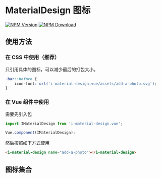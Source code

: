 # MaterialDesign 图标

[![NPM Version][npm-img]][npm-url]
[![NPM Download][download-img]][download-url]

[npm-img]: http://img.shields.io/npm/v/i-material-design.vue.svg?style=flat-square
[npm-url]: http://npmjs.org/package/i-material-design.vue
[download-img]: https://img.shields.io/npm/dm/i-material-design.vue.svg?style=flat-square
[download-url]: https://npmjs.org/package/i-material-design.vue

## 使用方法

### 在 CSS 中使用（推荐）

只引用具体的图标，可以减少最后的打包大小。

``` css
.bar::before {
    icon-font: url('i-material-design.vue/assets/add-a-photo.svg');
}
```

### 在 Vue 组件中使用

需要先引入包

``` js
import IMaterialDesign from 'i-material-design.vue';

Vue.component(IMaterialDesign);
```

然后按照如下方式使用

``` html
<i-material-design name="add-a-photo"></i-material-design>
```

## 图标集合

<u-icon-example title="add-a-photo"><i-material-design name="add-a-photo"></i-material-design></u-icon-example>
<u-icon-example title="add-to-photos"><i-material-design name="add-to-photos"></i-material-design></u-icon-example>
<u-icon-example title="adjust"><i-material-design name="adjust"></i-material-design></u-icon-example>
<u-icon-example title="assistant-photo"><i-material-design name="assistant-photo"></i-material-design></u-icon-example>
<u-icon-example title="assistant"><i-material-design name="assistant"></i-material-design></u-icon-example>
<u-icon-example title="audiotrack"><i-material-design name="audiotrack"></i-material-design></u-icon-example>
<u-icon-example title="blur-circular"><i-material-design name="blur-circular"></i-material-design></u-icon-example>
<u-icon-example title="blur-linear"><i-material-design name="blur-linear"></i-material-design></u-icon-example>
<u-icon-example title="blur-off"><i-material-design name="blur-off"></i-material-design></u-icon-example>
<u-icon-example title="blur-on"><i-material-design name="blur-on"></i-material-design></u-icon-example>
<u-icon-example title="brightness-1"><i-material-design name="brightness-1"></i-material-design></u-icon-example>
<u-icon-example title="brightness-2"><i-material-design name="brightness-2"></i-material-design></u-icon-example>
<u-icon-example title="brightness-3"><i-material-design name="brightness-3"></i-material-design></u-icon-example>
<u-icon-example title="brightness-4"><i-material-design name="brightness-4"></i-material-design></u-icon-example>
<u-icon-example title="brightness-5"><i-material-design name="brightness-5"></i-material-design></u-icon-example>
<u-icon-example title="brightness-6"><i-material-design name="brightness-6"></i-material-design></u-icon-example>
<u-icon-example title="brightness-7"><i-material-design name="brightness-7"></i-material-design></u-icon-example>
<u-icon-example title="broken-image"><i-material-design name="broken-image"></i-material-design></u-icon-example>
<u-icon-example title="brush"><i-material-design name="brush"></i-material-design></u-icon-example>
<u-icon-example title="burst-mode"><i-material-design name="burst-mode"></i-material-design></u-icon-example>
<u-icon-example title="camera-alt"><i-material-design name="camera-alt"></i-material-design></u-icon-example>
<u-icon-example title="camera-front"><i-material-design name="camera-front"></i-material-design></u-icon-example>
<u-icon-example title="camera-rear"><i-material-design name="camera-rear"></i-material-design></u-icon-example>
<u-icon-example title="camera-roll"><i-material-design name="camera-roll"></i-material-design></u-icon-example>
<u-icon-example title="camera"><i-material-design name="camera"></i-material-design></u-icon-example>
<u-icon-example title="center-focus-strong"><i-material-design name="center-focus-strong"></i-material-design></u-icon-example>
<u-icon-example title="center-focus-weak"><i-material-design name="center-focus-weak"></i-material-design></u-icon-example>
<u-icon-example title="collections"><i-material-design name="collections"></i-material-design></u-icon-example>
<u-icon-example title="color-lens"><i-material-design name="color-lens"></i-material-design></u-icon-example>
<u-icon-example title="colorize"><i-material-design name="colorize"></i-material-design></u-icon-example>
<u-icon-example title="compare"><i-material-design name="compare"></i-material-design></u-icon-example>
<u-icon-example title="control-point-duplicate"><i-material-design name="control-point-duplicate"></i-material-design></u-icon-example>
<u-icon-example title="control-point"><i-material-design name="control-point"></i-material-design></u-icon-example>
<u-icon-example title="crop-16-9"><i-material-design name="crop-16-9"></i-material-design></u-icon-example>
<u-icon-example title="crop-3-2"><i-material-design name="crop-3-2"></i-material-design></u-icon-example>
<u-icon-example title="crop-5-4"><i-material-design name="crop-5-4"></i-material-design></u-icon-example>
<u-icon-example title="crop-7-5"><i-material-design name="crop-7-5"></i-material-design></u-icon-example>
<u-icon-example title="crop-din"><i-material-design name="crop-din"></i-material-design></u-icon-example>
<u-icon-example title="crop-free"><i-material-design name="crop-free"></i-material-design></u-icon-example>
<u-icon-example title="crop-landscape"><i-material-design name="crop-landscape"></i-material-design></u-icon-example>
<u-icon-example title="crop-original"><i-material-design name="crop-original"></i-material-design></u-icon-example>
<u-icon-example title="crop-portrait"><i-material-design name="crop-portrait"></i-material-design></u-icon-example>
<u-icon-example title="crop-rotate"><i-material-design name="crop-rotate"></i-material-design></u-icon-example>
<u-icon-example title="crop-square"><i-material-design name="crop-square"></i-material-design></u-icon-example>
<u-icon-example title="crop"><i-material-design name="crop"></i-material-design></u-icon-example>
<u-icon-example title="dehaze"><i-material-design name="dehaze"></i-material-design></u-icon-example>
<u-icon-example title="details"><i-material-design name="details"></i-material-design></u-icon-example>
<u-icon-example title="edit"><i-material-design name="edit"></i-material-design></u-icon-example>
<u-icon-example title="exposure-neg-1"><i-material-design name="exposure-neg-1"></i-material-design></u-icon-example>
<u-icon-example title="exposure-neg-2"><i-material-design name="exposure-neg-2"></i-material-design></u-icon-example>
<u-icon-example title="exposure-plus-1"><i-material-design name="exposure-plus-1"></i-material-design></u-icon-example>
<u-icon-example title="exposure-plus-2"><i-material-design name="exposure-plus-2"></i-material-design></u-icon-example>
<u-icon-example title="exposure-zero"><i-material-design name="exposure-zero"></i-material-design></u-icon-example>
<u-icon-example title="exposure"><i-material-design name="exposure"></i-material-design></u-icon-example>
<u-icon-example title="filter-1"><i-material-design name="filter-1"></i-material-design></u-icon-example>
<u-icon-example title="filter-2"><i-material-design name="filter-2"></i-material-design></u-icon-example>
<u-icon-example title="filter-3"><i-material-design name="filter-3"></i-material-design></u-icon-example>
<u-icon-example title="filter-4"><i-material-design name="filter-4"></i-material-design></u-icon-example>
<u-icon-example title="filter-5"><i-material-design name="filter-5"></i-material-design></u-icon-example>
<u-icon-example title="filter-6"><i-material-design name="filter-6"></i-material-design></u-icon-example>
<u-icon-example title="filter-7"><i-material-design name="filter-7"></i-material-design></u-icon-example>
<u-icon-example title="filter-8"><i-material-design name="filter-8"></i-material-design></u-icon-example>
<u-icon-example title="filter-9-plus"><i-material-design name="filter-9-plus"></i-material-design></u-icon-example>
<u-icon-example title="filter-9"><i-material-design name="filter-9"></i-material-design></u-icon-example>
<u-icon-example title="filter-b-and-w"><i-material-design name="filter-b-and-w"></i-material-design></u-icon-example>
<u-icon-example title="filter-center-focus"><i-material-design name="filter-center-focus"></i-material-design></u-icon-example>
<u-icon-example title="filter-drama"><i-material-design name="filter-drama"></i-material-design></u-icon-example>
<u-icon-example title="filter-frames"><i-material-design name="filter-frames"></i-material-design></u-icon-example>
<u-icon-example title="filter-hdr"><i-material-design name="filter-hdr"></i-material-design></u-icon-example>
<u-icon-example title="filter-none"><i-material-design name="filter-none"></i-material-design></u-icon-example>
<u-icon-example title="filter-tilt-shift"><i-material-design name="filter-tilt-shift"></i-material-design></u-icon-example>
<u-icon-example title="filter-vintage"><i-material-design name="filter-vintage"></i-material-design></u-icon-example>
<u-icon-example title="filter"><i-material-design name="filter"></i-material-design></u-icon-example>
<u-icon-example title="flare"><i-material-design name="flare"></i-material-design></u-icon-example>
<u-icon-example title="flash-auto"><i-material-design name="flash-auto"></i-material-design></u-icon-example>
<u-icon-example title="flash-off"><i-material-design name="flash-off"></i-material-design></u-icon-example>
<u-icon-example title="flash-on"><i-material-design name="flash-on"></i-material-design></u-icon-example>
<u-icon-example title="flip"><i-material-design name="flip"></i-material-design></u-icon-example>
<u-icon-example title="gradient"><i-material-design name="gradient"></i-material-design></u-icon-example>
<u-icon-example title="grain"><i-material-design name="grain"></i-material-design></u-icon-example>
<u-icon-example title="grid-off"><i-material-design name="grid-off"></i-material-design></u-icon-example>
<u-icon-example title="grid-on"><i-material-design name="grid-on"></i-material-design></u-icon-example>
<u-icon-example title="hdr-off"><i-material-design name="hdr-off"></i-material-design></u-icon-example>
<u-icon-example title="hdr-on"><i-material-design name="hdr-on"></i-material-design></u-icon-example>
<u-icon-example title="hdr-strong"><i-material-design name="hdr-strong"></i-material-design></u-icon-example>
<u-icon-example title="hdr-weak"><i-material-design name="hdr-weak"></i-material-design></u-icon-example>
<u-icon-example title="healing"><i-material-design name="healing"></i-material-design></u-icon-example>
<u-icon-example title="image-aspect-ratio"><i-material-design name="image-aspect-ratio"></i-material-design></u-icon-example>
<u-icon-example title="image"><i-material-design name="image"></i-material-design></u-icon-example>
<u-icon-example title="iso"><i-material-design name="iso"></i-material-design></u-icon-example>
<u-icon-example title="landscape"><i-material-design name="landscape"></i-material-design></u-icon-example>
<u-icon-example title="leak-add"><i-material-design name="leak-add"></i-material-design></u-icon-example>
<u-icon-example title="leak-remove"><i-material-design name="leak-remove"></i-material-design></u-icon-example>
<u-icon-example title="lens"><i-material-design name="lens"></i-material-design></u-icon-example>
<u-icon-example title="linked-camera"><i-material-design name="linked-camera"></i-material-design></u-icon-example>
<u-icon-example title="looks-3"><i-material-design name="looks-3"></i-material-design></u-icon-example>
<u-icon-example title="looks-4"><i-material-design name="looks-4"></i-material-design></u-icon-example>
<u-icon-example title="looks-5"><i-material-design name="looks-5"></i-material-design></u-icon-example>
<u-icon-example title="looks-6"><i-material-design name="looks-6"></i-material-design></u-icon-example>
<u-icon-example title="looks-one"><i-material-design name="looks-one"></i-material-design></u-icon-example>
<u-icon-example title="looks-two"><i-material-design name="looks-two"></i-material-design></u-icon-example>
<u-icon-example title="looks"><i-material-design name="looks"></i-material-design></u-icon-example>
<u-icon-example title="loupe"><i-material-design name="loupe"></i-material-design></u-icon-example>
<u-icon-example title="monochrome-photos"><i-material-design name="monochrome-photos"></i-material-design></u-icon-example>
<u-icon-example title="movie-creation"><i-material-design name="movie-creation"></i-material-design></u-icon-example>
<u-icon-example title="movie-filter"><i-material-design name="movie-filter"></i-material-design></u-icon-example>
<u-icon-example title="music-note"><i-material-design name="music-note"></i-material-design></u-icon-example>
<u-icon-example title="nature-people"><i-material-design name="nature-people"></i-material-design></u-icon-example>
<u-icon-example title="nature"><i-material-design name="nature"></i-material-design></u-icon-example>
<u-icon-example title="navigate-before"><i-material-design name="navigate-before"></i-material-design></u-icon-example>
<u-icon-example title="navigate-next"><i-material-design name="navigate-next"></i-material-design></u-icon-example>
<u-icon-example title="palette"><i-material-design name="palette"></i-material-design></u-icon-example>
<u-icon-example title="panorama-fish-eye"><i-material-design name="panorama-fish-eye"></i-material-design></u-icon-example>
<u-icon-example title="panorama-horizontal"><i-material-design name="panorama-horizontal"></i-material-design></u-icon-example>
<u-icon-example title="panorama-vertical"><i-material-design name="panorama-vertical"></i-material-design></u-icon-example>
<u-icon-example title="panorama-wide-angle"><i-material-design name="panorama-wide-angle"></i-material-design></u-icon-example>
<u-icon-example title="panorama"><i-material-design name="panorama"></i-material-design></u-icon-example>
<u-icon-example title="photo-album"><i-material-design name="photo-album"></i-material-design></u-icon-example>
<u-icon-example title="photo-camera"><i-material-design name="photo-camera"></i-material-design></u-icon-example>
<u-icon-example title="photo-filter"><i-material-design name="photo-filter"></i-material-design></u-icon-example>
<u-icon-example title="photo-library"><i-material-design name="photo-library"></i-material-design></u-icon-example>
<u-icon-example title="photo"><i-material-design name="photo"></i-material-design></u-icon-example>
<u-icon-example title="picture-as-pdf"><i-material-design name="picture-as-pdf"></i-material-design></u-icon-example>
<u-icon-example title="portrait"><i-material-design name="portrait"></i-material-design></u-icon-example>
<u-icon-example title="remove-red-eye"><i-material-design name="remove-red-eye"></i-material-design></u-icon-example>
<u-icon-example title="rotate-90-degrees-ccw"><i-material-design name="rotate-90-degrees-ccw"></i-material-design></u-icon-example>
<u-icon-example title="rotate-left"><i-material-design name="rotate-left"></i-material-design></u-icon-example>
<u-icon-example title="rotate-right"><i-material-design name="rotate-right"></i-material-design></u-icon-example>
<u-icon-example title="slideshow"><i-material-design name="slideshow"></i-material-design></u-icon-example>
<u-icon-example title="straighten"><i-material-design name="straighten"></i-material-design></u-icon-example>
<u-icon-example title="style"><i-material-design name="style"></i-material-design></u-icon-example>
<u-icon-example title="switch-camera"><i-material-design name="switch-camera"></i-material-design></u-icon-example>
<u-icon-example title="switch-video"><i-material-design name="switch-video"></i-material-design></u-icon-example>
<u-icon-example title="tag-faces"><i-material-design name="tag-faces"></i-material-design></u-icon-example>
<u-icon-example title="texture"><i-material-design name="texture"></i-material-design></u-icon-example>
<u-icon-example title="timelapse"><i-material-design name="timelapse"></i-material-design></u-icon-example>
<u-icon-example title="timer-10"><i-material-design name="timer-10"></i-material-design></u-icon-example>
<u-icon-example title="timer-3"><i-material-design name="timer-3"></i-material-design></u-icon-example>
<u-icon-example title="timer-off"><i-material-design name="timer-off"></i-material-design></u-icon-example>
<u-icon-example title="timer"><i-material-design name="timer"></i-material-design></u-icon-example>
<u-icon-example title="tonality"><i-material-design name="tonality"></i-material-design></u-icon-example>
<u-icon-example title="transform"><i-material-design name="transform"></i-material-design></u-icon-example>
<u-icon-example title="tune"><i-material-design name="tune"></i-material-design></u-icon-example>
<u-icon-example title="view-comfy"><i-material-design name="view-comfy"></i-material-design></u-icon-example>
<u-icon-example title="view-compact"><i-material-design name="view-compact"></i-material-design></u-icon-example>
<u-icon-example title="wb-auto"><i-material-design name="wb-auto"></i-material-design></u-icon-example>
<u-icon-example title="wb-cloudy"><i-material-design name="wb-cloudy"></i-material-design></u-icon-example>
<u-icon-example title="wb-incandescent"><i-material-design name="wb-incandescent"></i-material-design></u-icon-example>
<u-icon-example title="wb-iridescent"><i-material-design name="wb-iridescent"></i-material-design></u-icon-example>
<u-icon-example title="wb-sunny"><i-material-design name="wb-sunny"></i-material-design></u-icon-example>
